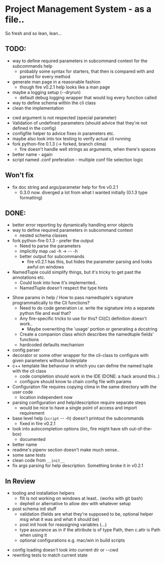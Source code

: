 # Project Management System - as  a file..

So fresh and so lean, lean...

## TODO:

* way to define required parameters in subcommand context for the subcommands help
  * probably some syntax for starters, that then is compared with and parsed for every method
* generate man page in a reasonable fashion
  * though fire v0.2.1 help looks like a man page
* maybe a logging setup (--dryrun)
  * default debug logging wrapper that would log every function called
* way to define schema within the cli class
* clean the implementation
- cwd argument is not respected (special parameter)
- Validation of undefined parameters (should advice that they're not defined in the config)
- configfile helper to advice fixes in parameters etc.
- maybe also look into tox testing to verify actual cli running
- fork python-fire 0.1.3 (-> forked, branch clima)
    * fire doesn't handle well strings as arguments, when there's spaces
- better name - again
- script named .conf preferation - multiple conf file selection logic

## Won't fix
* fix doc string and args/parameter help for fire v0.2.1
    * 0.3.0 now. diverged a lot from what I wanted initially (0.1.3 type formatting)
    
## DONE:

- better error reporting by dynamically handling error objects
- way to define required parameters in subcommand context
    - nested schema classes
- fork python-fire 0.1.3 - prefer the output
    - Need to parse the parameters
    - implicitly map `cmd` -h -> <cmd> -- -h
    * better output for subcommands
      * fire v0.2.1 has this, but hides the parameter parsing and looks awful on windows
- NamedTuple could simplify things, but it's tricky to get past the annotations etc.
    - Could look into how it's implemented..
    - NamedTuple doesn't respect the type hints
* Show params in help / How to pass namedtuple's signature programmatically to the Cli functions?    
  * Need to do code generation i.e. write the signature into a separate python file and eval that?
  * Any fire-specific tricks to use for this? Cli(C) definition doesn't work..
    * Maybe overwriting the 'usage' portion or generating a docstring
  * Create a companion class which describes the namedtuple fields' functions
  * hardcoded defaults mechanism
* config parser
* decorator or some other wrapper for the cli-class to configure with given parameters without boilerplate
* c++ template like behaviour in which you can define the named tuple with the cli class
  * code completion should work in the IDE (DONE: a hack around this..)
  * configure should know to chain config file with params 
* Configuration file requires copying clima in the same directory with the user code
  * location independent now
* parsing configuration and help/description require separate steps
  * would be nice to have a single point of access and import requirement
* base level help (`script` -- -h) doesn't printout the subcommands
  * fixed in fire v0.2.1
* look into autocompletion options (iirc, fire might have sth out-of-the-box)
  * documented
* better name
* readme's pipenv section doesn't make much sense..
* some sane tests
* clean code from `__init__`
* fix args parsing for help description. Something broke it in v0.2.1

## In Review

* tooling and installation helpers 
  * flit is not working on windows at least.. (works with git bash)
  * dephell or alternative to allow dev with whatever setup
* post schema init stuff 
  * validation (fields are what they're supposed to be, optional helper msg what it was and what it should be)
  * post init hook for reassigning variables (...)
  * type assurance as in if the attribute is of type Path, then c.attr is Path when using it
  * optional configurations e.g. mac/win in build scripts 
- config loading doesn't look into current dir or --cwd
- rewriting tests to match current state
